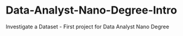 # Data-Analyst-Nano-Degree-Intro
Investigate a Dataset - First project for Data Analyst Nano Degree

